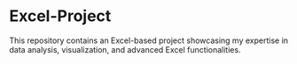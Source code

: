 # Excel-Project
This repository contains an Excel-based project showcasing my expertise in data analysis, visualization, and advanced Excel functionalities.
